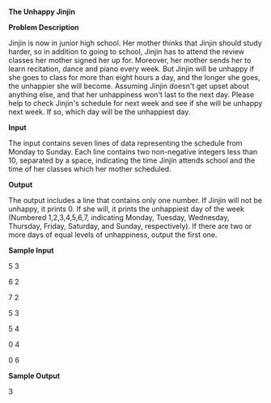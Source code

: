 **The Unhappy Jinjin**

**Problem Description**

Jinjin is now in junior high school. Her mother thinks that Jinjin should study harder, so in addition to going to school, Jinjin has to attend the review classes her mother signed her up for. Moreover, her mother sends her to learn recitation, dance and piano every week. But Jinjin will be unhappy if she goes to class for more than eight hours a day, and the longer she goes, the unhappier she will become. Assuming Jinjin doesn't get upset about anything else, and that her unhappiness won't last to the next day. Please help to check Jinjin's schedule for next week and see if she will be unhappy next week. If so, which day will be the unhappiest day.

**Input**

The input contains seven lines of data representing the schedule from Monday to Sunday. Each line contains two non-negative integers less than 10, separated by a space, indicating the time Jinjin attends school and the time of her classes which her mother scheduled.

**Output**

The output includes a line that contains only one number. If Jinjin will not be unhappy, it prints 0. If she will, it prints the unhappiest day of the week (Numbered 1,2,3,4,5,6,7, indicating Monday, Tuesday, Wednesday, Thursday, Friday, Saturday, and Sunday, respectively). If there are two or more days of equal levels of unhappiness, output the first one.

**Sample Input**

5 3

6 2

7 2

5 3

5 4

0 4

0 6

**Sample Output**

3
